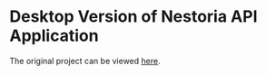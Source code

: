 # Desktop Version of Nestoria API Application

The original project can be viewed [here](https://github.com/fleepgeek/flutter-property-finder).
